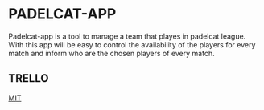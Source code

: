 # PADELCAT-APP

Padelcat-app is a tool to manage a team that playes in padelcat league. With this app will be easy to control the availability of the players for every match and inform who are the chosen players of every match.

## TRELLO

[MIT](https://trello.com/b/qUBKzDme/padelcat-app)
